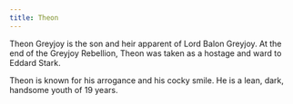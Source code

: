 ```yaml
---
title: Theon
---
```


Theon Greyjoy is the son and heir apparent of Lord Balon Greyjoy. At the end of the Greyjoy Rebellion, Theon was taken as a hostage and ward to Eddard Stark.

Theon is known for his arrogance and his cocky smile. He is a lean, dark, handsome youth of 19 years.


